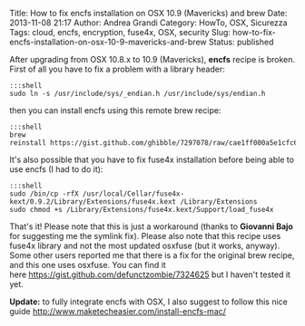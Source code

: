 Title: How to fix encfs installation on OSX 10.9 (Mavericks) and brew
Date: 2013-11-08 21:17
Author: Andrea Grandi
Category: HowTo, OSX, Sicurezza
Tags: cloud, encfs, encryption, fuse4x, OSX, security
Slug: how-to-fix-encfs-installation-on-osx-10-9-mavericks-and-brew
Status: published

After upgrading from OSX 10.8.x to 10.9 (Mavericks), **encfs** recipe is
broken. First of all you have to fix a problem with a library header:

    :::shell
    sudo ln -s /usr/include/sys/_endian.h /usr/include/sys/endian.h

then you can install encfs using this remote brew recipe:

    :::shell
    brew reinstall https://gist.github.com/ghibble/7297078/raw/cae1ff000a5e1cfc670f5b7a611279ed494b63af/encfs.rb

It's also possible that you have to fix fuse4x installation before being
able to use encfs (I had to do it):

    :::shell
    sudo /bin/cp -rfX /usr/local/Cellar/fuse4x-kext/0.9.2/Library/Extensions/fuse4x.kext /Library/Extensions
    sudo chmod +s /Library/Extensions/fuse4x.kext/Support/load_fuse4x

That's it! Please note that this is just a workaround (thanks to
**Giovanni Bajo** for suggesting me the symlink fix). Please also note
that this recipe uses fuse4x library and not the most updated osxfuse
(but it works, anyway). Some other users reported me that there is a fix
for the original brew recipe, and this one uses osxfuse. You can find it
here <https://gist.github.com/defunctzombie/7324625> but I haven't
tested it yet.

**Update:** to fully integrate encfs with OSX, I also suggest to follow
this nice guide <http://www.maketecheasier.com/install-encfs-mac/>
